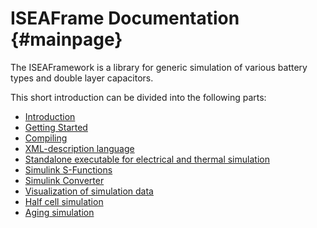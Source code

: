 ISEAFrame Documentation    {#mainpage}
=======================

 The ISEAFramework is a library for generic simulation of various battery types and double layer capacitors.

This short introduction can be divided into the following parts:
- [Introduction](introduction.html)
- [Getting Started](gettingStarted.html)
- [Compiling](compiling.html)
- [XML-description language](xmlsprache.html)
- [Standalone executable for electrical and thermal simulation ](xmlexecutable.html)
- [Simulink S-Functions](xmlcinterface.html)
- [Simulink Converter](simulink_converter.html)
- [Visualization of simulation data](visualization.html)
- [Half cell simulation](xmlhalfcell.html)
- [Aging simulation](aging_simulation.html)

